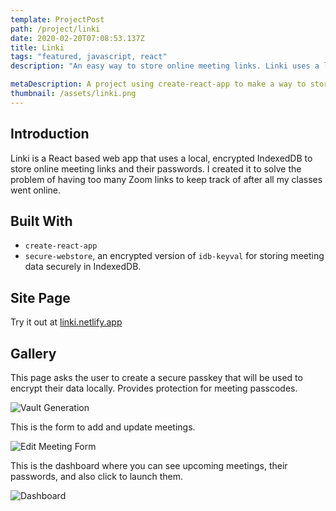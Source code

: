 ```yaml
---
template: ProjectPost
path: /project/linki
date: 2020-02-20T07:08:53.137Z
title: Linki
tags: "featured, javascript, react"
description: "An easy way to store online meeting links. Linki uses a local, encrypted IndexedDB to store online meeting links and their passwords. I created it to solve the problem of having too many Zoom links to keep track of after all my classes went online."

metaDescription: A project using create-react-app to make a way to store online meeting links
thumbnail: /assets/linki.png
---
```


## Introduction

Linki is a React based web app that uses a local, encrypted IndexedDB to store online meeting links and their passwords. I created it to solve the problem of having too many Zoom links to keep track of after all my classes went online.

## Built With

-   `create-react-app`
-   `secure-webstore`, an encrypted version of `idb-keyval` for storing meeting data securely in IndexedDB.

## Site Page

Try it out at [linki.netlify.app](https://linki.netlify.app)

## Gallery

This page asks the user to create a secure passkey that will be used to encrypt their data locally. Provides protection for meeting passcodes.

![Vault Generation](/assets/linki3.png)

This is the form to add and update meetings.

![Edit Meeting Form](/assets/linki4b.png)

This is the dashboard where you can see upcoming meetings, their passwords, and also click to launch them.

![Dashboard](/assets/linki5.png)
